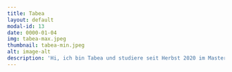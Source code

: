 ```yaml
---
title: Tabea
layout: default
modal-id: 13
date: 0000-01-04
img: tabea-max.jpeg
thumbnail: tabea-min.jpeg
alt: image-alt
description: 'Hi, ich bin Tabea und studiere seit Herbst 2020 im Master Mensch-Computer-Interaktion an der LMU. Die Situation der Flüchtlinge in unserem Land und das Bienensterben sind Themen,die mir schon lange am Herzen liegen. Deshalb freue ich mich sehr, als Teil des Teams Townbee beide Probleme aktiv anzupacken.'
---
```

